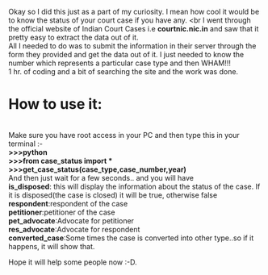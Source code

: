 Okay so I did this just as a part of my curiosity. I mean how cool it would be to know the status of your court case if you have any. <br
I went through the official website of Indian Court Cases i.e <b>courtnic.nic.in</b> and saw that it pretty easy to extract the data out of it.<br>
All I needed to do was to submit the information in their server through the form they provided and get the data out of it.
I just needed to know the number which represents a particular case type and then WHAM!!!<br>
1 hr. of coding and a bit of searching the site and the work was done.

<h1>How to use it:</h1><br>
Make sure you have root access in your PC and then type this in your terminal :- <br>
<b>>>>python</b><br>
<b>>>>from case_status import *</b><br>
<b>>>>get_case_status(case_type,case_number,year)</b><br>
And then just wait for a few seconds.. and you will have <br>
<b>is_disposed</b>: this will display the information about the status of the case. If it is disposed(the case is closed) it will be true, otherwise false<br>
<b>respondent</b>:respondent of the case<br>
<b>petitioner</b>:petitioner of the case<br>
<b>pet_advocate</b>:Advocate for petitioner<br>
<b>res_advocate</b>:Advocate for respondent<br>
<b>converted_case</b>:Some times the case is converted into other type..so if it happens, it will show that.<br>

Hope it will help some people now :-D.
